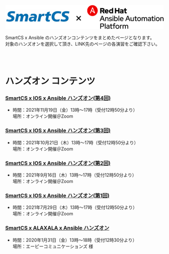 ![smartcs_x_ansible_logo.png](./smartcs_x_ansible_logo.png)

SmartCS x Ansible のハンズオンコンテンツをまとめたページとなります。  
対象のハンズオンを選択して頂き、LINK先のページの各演習をご確認下さい。  

<br>
<br>

# ハンズオン コンテンツ

### [SmartCS x IOS x Ansible ハンズオン(第4回)](./SmartCSxIOS/README.md)

- 時間：2021年11月19日（金）13時〜17時（受付12時50分より）  
場所：オンライン開催＠Zoom

### [SmartCS x IOS x Ansible ハンズオン(第3回)](https://github.com/ssol-smartcs/ansible-handson/blob/2021.10.21/SmartCSxIOS/README.md)

- 時間：2021年10月21日（木）13時〜17時（受付12時50分より）  
場所：オンライン開催＠Zoom

### [SmartCS x IOS x Ansible ハンズオン(第2回)](https://github.com/ssol-smartcs/ansible-handson/tree/2021.09.16/SmartCS%C3%97IOS/README.md)

- 時間：2021年9月16日（木）13時〜17時（受付12時50分より）  
場所：オンライン開催＠Zoom

### [SmartCS x IOS x Ansible ハンズオン(第1回)](https://github.com/ssol-smartcs/ansible-handson/blob/2021.07.29/SmartCS%C3%97IOS/README.md)

- 時間：2021年7月29日（木）13時〜17時（受付12時50分より）  
場所：オンライン開催＠Zoom

### [SmartCS x ALAXALA x Ansible ハンズオン](./SmartCSxALAXALA/README.md)

- 時間：2020年1月31日（金）13時〜18時（受付12時30分より）  
場所：エーピーコミュニケーションズ 様
